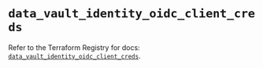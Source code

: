 # `data_vault_identity_oidc_client_creds`

Refer to the Terraform Registry for docs: [`data_vault_identity_oidc_client_creds`](https://registry.terraform.io/providers/hashicorp/vault/4.3.0/docs/data-sources/identity_oidc_client_creds).
